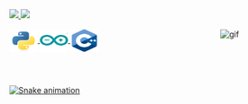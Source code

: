 
 <div>
  <a href="https://github.com/Gaboxhs">
  <img height="180em" src="https://github-readme-stats.vercel.app/api?username=Gaboxhs&show_icons=true&theme=city_lights&include_all_commits=true&count_private=true"/>
  <img height="180em" src="https://github-readme-stats.vercel.app/api/top-langs/?username=Gaboxhs&layout=compact&langs_count=7&theme=city_lights"/>
</div>

<br>

<img align="center" alt="Python" height="40" width="50" src="https://raw.githubusercontent.com/devicons/devicon/master/icons/python/python-original.svg">
<img align="center" alt="Arduino" height="40" width="50" src="https://github.com/devicons/devicon/blob/master/icons/arduino/arduino-original.svg">
<img align="center" alt="CPP" height="40" width="50" src="https://github.com/devicons/devicon/blob/master/icons/cplusplus/cplusplus-original.svg">
<img align="right" alt="gif" height="120" width="130" src="https://cdn.discordapp.com/attachments/870813262504165398/883477419867111474/luffy-smile-luffy-giggle.gif">

 
##
 <br>

 ![Snake animation](https://github.com/Gaboxhs/Gaboxhs/blob/output/github-contribution-grid-snake.svg)





